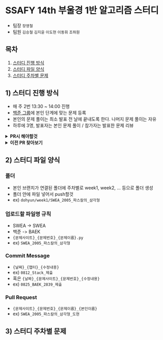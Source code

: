 # SSAFY 14th 부울경 1반 알고리즘 스터디
- 팀장  `장영철`
- 팀원  `김승철` `김지윤` `이도현` `이동휘` `조하원`

## 목차
1. [스터디 진행 방식](#스터디-진행-방식)
2. [스터디 파일 양식](#스터디-파일-양식)
3. [스터디 주차별 문제](#스터디-주차별-문제)

## 1) 스터디 진행 방식
- 매 주 2번 13:30 ~ 14:00 진행
- [백준 그룹](https://www.acmicpc.net/group/23834)에 본인 단계에 맞는 문제 등록
- 본인의 문제 풀이는 최소 발표 전 날에 끝내도록 한다. 나머지 문제 풀이는 자유
- 하루에 3명, 발표자는 본인 문제 풀이 / 참가자는 발표한 문제 리뷰

<details><summary> <b>PR시 해야할것</b> </summary>
<div markdown="1">
  
---
  
![이미지1](./assets/readme/how_to_1.png)

- `Pull Requests` 탭을 눌러 본인의 PR 등록 후 네모 박스 안의 `Assignees` 오른쪽 톱니바퀴를 누른다.
---
![이미지2](./assets/readme/how_to_2.png)

- 본인의 이름을 누른다.
- 또는 첫 번째 이미지에서 `assign yourself` 버튼을 눌러도 된다.
---
![이미지1](./assets/readme/how_to_1.png)

- 네모 박스 안의 `Labels` 오른쪽 톱니바퀴를 누른다.
---
![이미지1](./assets/readme/how_to_3.png)

- 적절한 Label을 선택한다.
---
![이미지1](./assets/readme/how_to_4.png)

- 적용된 모습

</div>
</details>

<details><summary> <b>이전 PR 찾아보기</b> </summary>
<div markdown="1">

---
  
![이미지1](./assets/readme/how_to_5.png)

- `Pull Requests` 탭을 눌러 네모 박스 안의 `Closed` 버튼을 누른다.
---
![이미지1](./assets/readme/how_to_6.png)

- 네모 박스 안의 `Assignee`를 누른다.
---
![이미지1](./assets/readme/how_to_7.png)

- 모아 보고싶은 Assignee, 책임자(작성자)를 고른다.
---
![이미지1](./assets/readme/how_to_8.png)

- 책임자별로 PR했던 기록이 나오는 모습

</div>
</details>

## 2) 스터디 파일 양식
  
### 폴더
- 본인 브랜치가 연결된 폴더에 주차별로 week1, week2, ... 등으로 폴더 생성
- 폴더 안에 파일 넣어서 push할것
- ex) `dohyun/week1/SWEA_2005_파스칼의_삼각형`

### 업로드할 파일명 규칙
- SWEA -> SWEA
- 백준 -> BAEK
- `{문제사이트}_{문제번호}_{문제이름}.py`
- ex) `SWEA_2005_파스칼의_삼각형`

### Commit Message
- `{날짜}_{챕터}_{수정내용}`
- ex) `0812_Stack_제출`
- 혹은 `{날짜}_{문제사이트}_{문제번호}_{수정내용}`
- ex) `0825_BAEK_2839_제출`

### Pull Request
- `{문제사이트}_{문제번호}_{문제이름}_{본인이름}`
- ex) `SWEA_2005_파스칼의_삼각형_도현`

## 3) 스터디 주차별 문제
